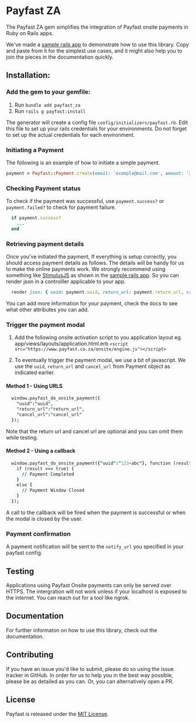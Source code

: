 # Payfast ZA 

The Payfast ZA gem simplifies the integration of Payfast onsite payments in Ruby on Rails apps.

We've made a [sample rails app](https://github.com/muchaya/ticketfast) to demonstrate how to use this library. Copy and paste from it for the simplest use cases, and it might also help you to join the pieces in the documentation quickly.

## Installation:

### Add the gem to your gemfile:
1. Run `bundle add payfast_za`
2. Run `rails g payfast:install`

The generator will create a config file `config/initializers/payfast.rb`. Edit this file to set up your rails credentials for your environments. Do not forget to set up the actual credentials for each environment.

### Initiating a Payment
The following is an example of how to initiate a simple payment.
```ruby
payment = Payfast::Payment.create(email: 'example@mail.com', amount: '20.00', item_name: 'Bunny chow')
```

### Checking Payment status
To check if the payment was successful, use `payment.success?` or `payment.failed?` to check for payment failure.

```ruby
  if payment.success?
    ... 
  end
```

### Retrieving payment details
Once you've initiated the payment, If everything is setup correctly, you should access payment details as follows. The details will be handy for us to make the online payments work. We strongly recommend using something like [StimulusJS](https://stimulus.hotwired.dev) as shown in the [sample rails app](https://github.com/muchaya/ticketfast). So you can render json in a controlller applicable to your app.

```ruby
  render json: { uuid: payment.uuid, return_url: payment.return_url, cancel_url: payment.cancel_url }
``` 

You can add more information for your payment, check the docs to see what other attributes you can add.

### Trigger the payment modal

1. Add the following onsite activation script to you application layout eg. app/views/layouts/application.html.erb
`<script src="https://www.payfast.co.za/onsite/engine.js"></script>`


2. To eventually trigger the payment modal, we use a bit of javascript. We use the `uuid`, `return_url` and `cancel_url` from Payment object as indicated earlier. 

#### Method 1 - Using URLS
```j
  window.payfast_do_onsite_payment({
    "uuid":"uuid",
    "return_url":"return_url",
    "cancel_url":"cancel_url"
  });
```

Note that the return url and cancel url are optional and you can omit them while testing.

#### Method 2 - Using a callback
```j
  window.payfast_do_onsite_payment({"uuid":"123-abc"}, function (result) {
    if (result === true) {
      // Payment Completed
    }
    else {
      // Payment Window Closed
    }
  }); 
```
A call to the callback will be fired when the payment is successful or when the modal is closed by the user.

### Payment confirmation
A payment notification will be sent to the `notify_url` you specified in your payfast config.

## Testing
Applications using Payfast Onsite payments can only be served over HTTPS. The intergration will not work unless if your localhost is exposed to the internet. You can reach out for a tool like ngrok.

## Documentation
For further informaton on how to use this library, check out the documentation.

## Contributing

If you have an issue you'd like to submit, please do so using the issue tracker in GitHub. In order for us to help you in the best way possible, please be as detailed as you can. Or, you can alternatively open a PR. 


## License

Payfast is released under the [MIT License](https://opensource.org/licenses/MIT).
